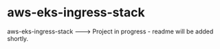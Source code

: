 # aws-eks-ingress-stack
aws-eks-ingress-stack ---> Project in progress - readme will be added shortly.
